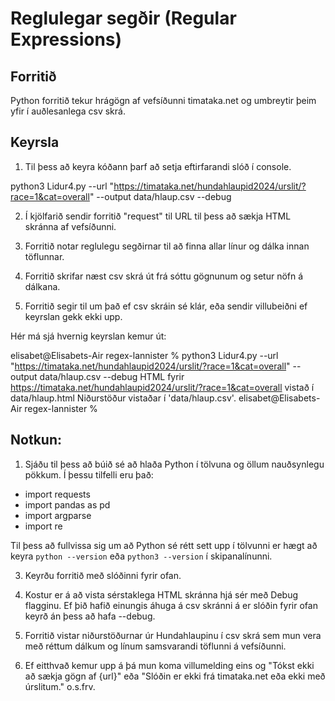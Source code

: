 # Reglulegar segðir (Regular Expressions)

## Forritið  
Python forritið tekur hrágögn af vefsíðunni timataka.net og umbreytir þeim yfir í auðlesanlega csv skrá. 

## Keyrsla 
1. Til þess að keyra kóðann þarf að setja eftirfarandi slóð í console.

python3 Lidur4.py --url "https://timataka.net/hundahlaupid2024/urslit/?race=1&cat=overall" --output data/hlaup.csv --debug

2. Í kjölfarið sendir forritið "request" til URL til þess að sækja HTML skránna af vefsíðunni. 

3. Forritið notar reglulegu segðirnar til að finna allar línur og dálka innan töflunnar.

4. Forritið skrifar næst csv skrá út frá sóttu gögnunum og setur nöfn á dálkana. 

5. Forritið segir til um það ef csv skráin sé klár, eða sendir villubeiðni ef keyrslan gekk ekki upp. 

Hér má sjá hvernig keyrslan kemur út: 

elisabet@Elisabets-Air regex-lannister % python3 Lidur4.py --url "https://timataka.net/hundahlaupid2024/urslit/?race=1&cat=overall" --output data/hlaup.csv --debug
HTML fyrir https://timataka.net/hundahlaupid2024/urslit/?race=1&cat=overall vistað í data/hlaup.html
Niðurstöður vistaðar í 'data/hlaup.csv'.
elisabet@Elisabets-Air regex-lannister % 

## Notkun: 
1. Sjáðu til þess að búið sé að hlaða Python í tölvuna og öllum nauðsynlegu pökkum. Í þessu tilfelli eru það: 
- import requests
- import pandas as pd
- import argparse
- import re

Til þess að fullvissa sig um að Python sé rétt sett upp í tölvunni er hægt að keyra `python --version` eða `python3 --version` í skipanalínunni. 

3. Keyrðu forritið með slóðinni fyrir ofan. 

4. Kostur er á að vista sérstaklega HTML skránna hjá sér með Debug flagginu. Ef þið hafið einungis áhuga á csv skránni á er slóðin fyrir ofan keyrð án þess að hafa --debug. 

5. Forritið vistar niðurstöðurnar úr Hundahlaupinu í csv skrá sem mun vera með réttum dálkum og línum samsvarandi töflunni á vefsíðunni. 

6. Ef eitthvað kemur upp á þá mun koma villumelding eins og "Tókst ekki að sækja gögn af {url}" eða "Slóðin er ekki frá timataka.net eða ekki með úrslitum." o.s.frv. 
